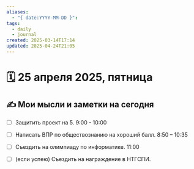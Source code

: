 ```yaml
---
aliases:
  - "{ date:YYYY-MM-DD }": 
tags:
  - daily
  - journal
created: 2025-03-14T17:14
updated: 2025-04-24T21:05
---
```


# 🗓️ 25 апреля 2025, пятница

## ✍️ Мои мысли и заметки на сегодня

- [ ] Защитить проект на 5. 9:00 - 10:00
- [ ] Написать ВПР по обществознанию на хороший балл. 8:50 – 10:35
- [ ] Съездить на олимпиаду по информатике. 11:00
- [ ] (если успею) Съездить на награждение в НТГСПИ.
 